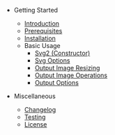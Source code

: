 * Getting Started

    * [Introduction](getting-started/introduction.md)
    * [Prerequisites](getting-started/prerequisites.md)
    * [Installation](getting-started/installation.md)
    * Basic Usage
        * [Svg2 (Constructor)](basic-usage/svg2-constructor.md)
        * [Svg Options](basic-usage/svg-options.md)
        * [Output Image Resizing](basic-usage/output-image-resizing.md)
        * [Output Image Operations](basic-usage/output-image-operations.md)
        * [Output Options](basic-usage/output-options.md)

* Miscellaneous

    * [Changelog](miscellaneous/changelog.md)
    * [Testing](miscellaneous/testing.md)
    <!-- * [Credits](miscellaneous/credits.md) -->
    * [License](miscellaneous/license.md)
